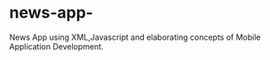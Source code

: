 # news-app-
News App using XML,Javascript and elaborating concepts of Mobile Application Development.
